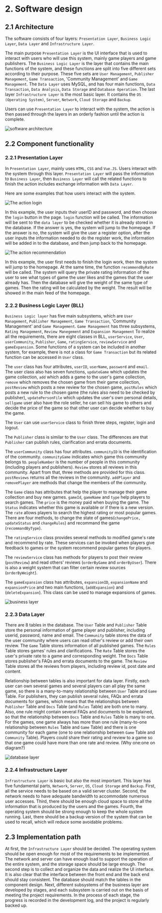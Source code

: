 # 2. Software design

## 2.1 Architecture
The software consists of four layers: `Presentation Layer`, `Business Logic Layer`, `Data Layer` and `Infrastructure Layer`.

The main purpose `Presentation Layer` is the UI interface that is used to interact with users who will use this system, mainly game players and game publishers.
The `Business Logic Layer` is the layer that contains the main functions of the system, and these functions are split into five different sets according to their purpose. These five sets are `User Management`, `Publisher Management`, `Game Transaction`, 'Community Management' and `Game Management`.
The `Data Layer` uses MySQL, and has four main functions, `Data Transaction`, `Data Analysis`, `Data Storage` and `Database Operation`. 
The last layer `Infrastructure Layer` is the most basic layer. It contains the `OS (Operating System)`, `Server`, `Network`, `Cloud Storage` and `Backup`.

Users can use `Presentation Layer` to interact with the system, the action is then passed through the layers in an orderly fashion until the action is complete.

![](https://git.ecdf.ed.ac.uk/sd202021groups/group_10/raw/master/software_design/ArchitectureDesign.jpg "software architecture") 

## 2.2 Component functionality
### 2.2.1 Presentation Layer
In `Presentation Layer`, mainly uses `HTML`, `CSS` and `Vue.JS`. Users interact with the system through this layer. `Presentation Layer` will pass the information to `Business Layer`, then `Business Layer` will call the related functions to finish the action includes exchange information with `Data Layer`.

Here are some examples that how users interact with the system. 

![](https://git.ecdf.ed.ac.uk/sd202021groups/group_10/raw/master/software_design/jpgForPresentationLayer/login.jpg "The action login") 

In this example, the user inputs their userID and password, and then choose the `login` button in the page. `login` function will be called. The information will be sent to the `data layer` to be checked whether it is already stored in the database. If the answer is yes, the system will jump to the homepage. If the answer is no, the system will give the user a register option, after the user inputs the information needed to do the register work, the information will be added in to the database, and then jump back to the homepage.

![](https://git.ecdf.ed.ac.uk/sd202021groups/group_10/raw/master/software_design/jpgForPresentationLayer/recommendGame.jpg "The action recommendation")

In this example,  the user first needs to finish the login work, then the system will jump to the homepage. At the same time, the function `recommendByRate` will be called. The system will query the private rating information of the user to see what types of game the user likes and the games that the user already has. Then the database will give the weight of the same type of games. Then the rating will be calculated by the weight. The result will be showed in the main feed of the homepage.


### 2.2.2 Business Logic Layer (BLL)
`Business Logic layer` has five main subsystems, which are `User Management`, `Publisher Management`, `Game Transaction`, 'Community Management' and `Game Management`. `Game Management` has three subsystems, `Rating Management`, `Review Manegement` and `Expansion Management` To realize all the requirements, there are eight classes in BLL, `userService`, `User`, `userCommunity`, `Publisher`, `Game`, `ratingService`, `reviewService` and `gameExpansion`. Some functions of a system can be included in another system, for example, there is not a class for `Game Transaction` but its related function can be accessed in `User` class.

The `user` class has four attributes, `userID`, `userName`, `password` and `email`. The user class also has seven functions, `updateGame` which updates the game collection, `add` which adds a game to the user's game collection, `remove` which removes the chosen game from their game collection, `postReview` which posts a new review for the chosen game, `postRules` which posts a new rule to the chosen game (the rules also need to be checked by publisher), `updatePersonFile` which updates the user's own personal details, `sellgame` user also have the role seller, he can sell his game to others and decide the price of the game so that other user can decide whether to buy the game. 

The `User` can use `userService` class to finish three steps, register, login and logout.

The `Publisher` class is similar to the `User` class. The differences are that `Publisher` can publish rules, clarification and errata documents. 

The `userCommunity` class has four attributes. `communityID` is the identification of the community. `communityGame` indicates which game this community belongs to. `peopleNumber` is the number of people in this community (including players and publishers). `Review` stores all reviews in this community. Apart from that, three methods are provided for this class. `postReviews` returns all the reviews in the community. `addPlayer` and `removePlayer` are methods that change the members of the community.

The `Game` class has attributes that help the player to manage their game collection and buy new games. `gameId`, `gameName` and `type` help players to search games. The `price` is the money paid when buying the game. The `Status` indicates whether this game is available or if there is a new version. The `rate` allows players to search the highest rating or most popular games. There are four methods, to change the state of games(`changePrice, updateStatus` and `changeRules`) and recommand the game (`recommandByType`).

The `ratingService` class provides several methods to modified game's rate and recommend by rate. These services can be invoked when players give feedback to games or the system recommend popular games for players.

The `reviewService` class has methods for players to post their review (`postReview`) and read others' reviews (`orderByGame` and `orderByUser`). There is also a weight system that can filter certain review sources (`orderByWeight`).

The `gameExpansion` class has attributes, `expansionID`, `expansionName` and `expansionPrice` and two main functions, (`addExpansion`) and (`deleteExpansion`). This class can be used to manage expansions of games.

![](https://git.ecdf.ed.ac.uk/sd202021groups/group_10/raw/master/software_design/businessLogicLayer.jpg "business layer") 


### 2.2.3 Data Layer

There are 8 tables in the database. The `User` Table and `Publisher` Table store the personal information of game player and publisher, including userid, password, name and email. The `Community` table stores the data of the user community where users can read other's review or add their own review. The `Game` Table stores information of all published games. The `Rules` Table stores games' rules and clarifications. The `Rate` Table stores the user's private rate to a game and corresponding weight. The `Docs` Table stores publisher's FAQs and errata documents to the game. The `Review` Table stores all the reviews from players, including review id, post date and content.

Relationship between tables is also important for data layer. Firstly, each user can own several games and several players can all play the same game, so there is a many-to-many relationship between `User` Table and `Game` Table. For publishers, they can publish several rules, FAQs and errata documents for games, which means that the relationships between `Publisher` Table and `Docs` Table (and `Rules` Table) are both one to many. Also, one rule might contain several FAQs and documents to be explained, so that the relationship between `Docs` Table and `Rules` Table is many to one. For the games, one game always has more than one rule (many-to-one relationship between `Rules` Table and `Game` Table) and there is one community for each game (one to one relationship between `Game` Table and `Community` Table). Players could share their rating and review to a game so that one game could have more than one rate and review. (Why one:one on diagram?)

![](https://git.ecdf.ed.ac.uk/sd202021groups/group_10/raw/master/software_design/database%20layer%20ER.jpg "database layer") 

### 2.2.4 Infrastructure Layer
`Infrastructure Layer` is basic but also the most important. This layer has five fundamental parts, `Network`, `Server`, `OS`, `Cloud Storage` and `Backup`. First, all the service needs to be based on a valid server cluster. Second, the network needs to have adequate bandwidth to accommodate numerous user accesses. Third, there should be enough cloud space to store all the information that is produced by the users and the games. Fourth, the operating system should be strong enough to keep the whole system running. Last, there should be a backup version of the system that can be used to recall, which will reduce some avoidable problems.

## 2.3 Implementation path
At first, the `Infrastructure Layer` should be decided. The operating system should be open enough for most of the requirements to be implemented. The network and server can have enough load to support the operation of the entire system, and the storage space should be large enough. The second step is to collect and organize the data and realize the UI interface. It is also clear that the interface between the front end and the back end should stay consistent. The database should match the tables in the component design. Next, different subsystems of the business layer are developed by stages, and each subsystem is carried out on the basis of meeting the project requirements. In the process of each stage, the progress is recorded in the development log, and the project is regularly backed up. 